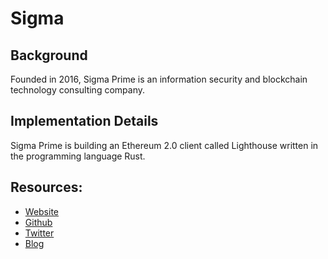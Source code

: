 # Sigma

## Background

Founded in 2016, Sigma Prime is an information security and blockchain technology consulting company.

## Implementation Details

Sigma Prime is building an Ethereum 2.0 client called Lighthouse written in the programming language Rust.

## Resources:

* [Website](https://sigmaprime.io/)
* [Github](https://github.com/sigp/lighthouse)
* [Twitter](https://twitter.com/sigp_io)
* [Blog](https://blog.sigmaprime.io/)

